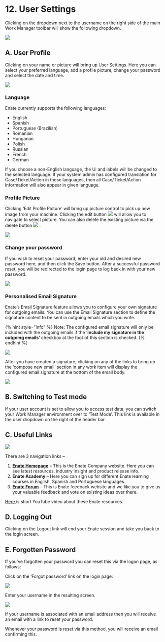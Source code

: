 # 12. User Settings

Clicking on the dropdown next to the username on the right side of the main Work Manager toolbar will show the following dropdown.

![](../../.gitbook/assets/0%20%282%29.png)

## A. User Profile

Clicking on your name or picture will bring up User Settings. Here you can select your preferred language, add a profile picture, change your password and select the date and time.

![](../../.gitbook/assets/1%20%281%29.png)

### **Language**

Enate currently supports the following languages:

* English
* Spanish
* Portuguese \(Brazilian\)
* Romanian
* Hungarian
* Polish
* Russian
* French
* German

If you choose a non-English language, the UI and labels will be changed to the selected language. If your system admin has configured translation for Case/Ticket/Action in these languages, then all Case/Ticket/Action information will also appear in given language.

### **Profile Picture**

Clicking ‘Edit Profile Picture’ will bring up picture control to pick up new image from your machine. Clicking the edit button ![](../../.gitbook/assets/2%20%283%29.png) will allow you to navigate to select picture. You can also delete the existing picture via the delete button ![](../../.gitbook/assets/3%20%281%29.png) .

![](../../.gitbook/assets/4%20%288%29.png)

### **Change your password**

If you wish to reset your password, enter your old and desired new password here, and then click the Save button. After a successful password reset, you will be redirected to the login page to log back in with your new password.

![](../../.gitbook/assets/5%20%287%29.png)

### **Personalised Email Signature**

Enate’s Email Signature feature allows you to configure your own signature for outgoing emails. You can use the Email Signature section to define the signature content to be sent in outgoing emails which you write.

{% hint style="info" %}
Note: The configured email signature will only be included with the outgoing emails if the ‘**Include my signature in the outgoing emails’** checkbox at the foot of this section is checked.
{% endhint %}

![](../../.gitbook/assets/6%20%287%29.png)

After you have created a signature, clicking on any of the links to bring up the ‘compose new email’ section in any work item will display the configured email signature at the bottom of the email body.

![](../../.gitbook/assets/7%20%284%29.png)

## B. Switching to Test mode

If your user account is set to allow you to access test data, you can switch your Work Manager environment over to ‘Test Mode’. This link is available in the user dropdown on the right of the header bar.

## C. Useful Links

![](../../.gitbook/assets/8%20%287%29.png)

There are 3 navigation links –

1. [**Enate Homepage**](https://www.enate.net/) – This is the Enate Company website. Here you can see latest resources, industry insight and product release info.
2. **Enate Academy** – Here you can sign up for different Enate learning courses in English, Spanish and Portuguese languages.
3. [**Enate Forum**](https://forum.enate.community/) – This is Enate feedback website and we like you to give us your valuable feedback and vote on existing ideas over there.

[Here ](https://www.youtube.com/watch?v=pM9P9aCc01M&feature=youtu.be&ab_channel=EnateVideo)is short YouTube video about these Enate resources.

## D. Logging Out

Clicking on the Logout link will end your Enate session and take you back to the login screen.

## E. Forgotten Password

If you’ve forgotten your password you can reset this via the logon page, as follows:

Click on the ‘Forgot password’ link on the login page:

![](../../.gitbook/assets/9%20%281%29.png)

Enter your username in the resulting screen.

![](../../.gitbook/assets/10%20%284%29.png)

If your username is associated with an email address then you will receive an email with a link to reset your password.

Whenever your password is reset via this method, you will receive an email confirming this.

